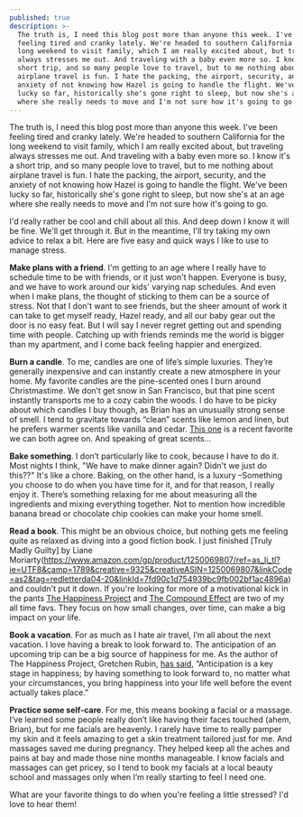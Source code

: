 ```yaml
---
published: true
description: >-
  The truth is, I need this blog post more than anyone this week. I've been
  feeling tired and cranky lately. We're headed to southern California for the
  long weekend to visit family, which I am really excited about, but traveling
  always stresses me out. And traveling with a baby even more so. I know it's a
  short trip, and so many people love to travel, but to me nothing about
  airplane travel is fun. I hate the packing, the airport, security, and the
  anxiety of not knowing how Hazel is going to handle the flight. We've been
  lucky so far, historically she's gone right to sleep, but now she's at an age
  where she really needs to move and I'm not sure how it's going to go.
---
```

The truth is, I need this blog post more than anyone this week. I've been feeling tired and cranky lately. We're headed to southern California for the long weekend to visit family, which I am really excited about, but traveling always stresses me out. And traveling with a baby even more so. I know it's a short trip, and so many people love to travel, but to me nothing about airplane travel is fun. I hate the packing, the airport, security, and the anxiety of not knowing how Hazel is going to handle the flight. We've been lucky so far, historically she's gone right to sleep, but now she's at an age where she really needs to move and I'm not sure how it's going to go. 

I'd really rather be cool and chill about all this. And deep down I know it will be fine. We'll get through it. But in the meantime, I'll try taking my own advice to relax a bit. Here are five easy and quick ways I like to use to manage stress.  

**Make plans with a friend**. I'm getting to an age where I really have to schedule time to be with friends, or it just won't happen. Everyone is busy, and we have to work around our kids' varying nap schedules. And even when I make plans, the thought of sticking to them can be a source of stress. Not that I don't want to see friends, but the sheer amount of work it can take to get myself ready, Hazel ready, and all our baby gear out the door is no easy feat. But I will say I never regret getting out and spending time with people. Catching up with friends reminds me the world is bigger than my apartment, and I come back feeling happier and energized. 

**Burn a candle**. To me, candles are one of life’s simple luxuries. They’re generally inexpensive and can instantly create a new atmosphere in your home. My favorite candles are the pine-scented ones I burn around Christmastime. We don’t get snow in San Francisco, but that pine scent instantly transports me to a cozy cabin the woods. I do have to be picky about which candles I buy though, as Brian has an unusually strong sense of smell. I tend to gravitate towards “clean” scents like lemon and linen, but he prefers warmer scents like vanilla and cedar. [This one](https://www.target.com/p/lidded-jar-container-candle-8oz-cedar-magnolia-hearth-hand-153-with-magnolia/-/A-52581015) is a recent favorite we can both agree on. And speaking of great scents...

**Bake something**. I don’t particularly like to cook, because I have to do it. Most nights I think, "We have to make dinner again? Didn't we just do this??" It's like a chore. Baking, on the other hand, is a luxury –Something you choose to do when you have time for it, and for that reason, I really enjoy it. There’s something relaxing for me about measuring all the ingredients and mixing everything together. Not to mention how incredible banana bread or chocolate chip cookies can make your home smell. 

**Read a book**. This might be an obvious choice, but nothing gets me feeling quite as relaxed as diving into a good fiction book. I just finished [Truly Madly Guilty] by Liane Moriarty(https://www.amazon.com/gp/product/1250069807/ref=as_li_tl?ie=UTF8&camp=1789&creative=9325&creativeASIN=1250069807&linkCode=as2&tag=redletterda04-20&linkId=7fd90c1d754939bc9fb002bf1ac4896a) and couldn't put it down. If you're looking for more of a motivational kick in the pants [The Happiness Project](https://www.amazon.com/gp/product/0062414852/ref=as_li_tl?ie=UTF8&camp=1789&creative=9325&creativeASIN=0062414852&linkCode=as2&tag=redletterda04-20&linkId=7124b1cda11f42e3004d5f077734401f) and [The Compound Effect](https://www.amazon.com/gp/product/159315724X/ref=as_li_tl?ie=UTF8&camp=1789&creative=9325&creativeASIN=159315724X&linkCode=as2&tag=redletterda04-20&linkId=cd3f78427167b38d72d91cb7cf7357cb) are two of my all time favs. They focus on how small changes, over time, can make a big impact on your life.

**Book a vacation**. For as much as I hate air travel, I’m all about the next vacation. I love having a break to look forward to. The anticipation of an upcoming trip can be a big source of happiness for me. As the author of The Happiness Project, Gretchen Rubin, [has said](https://gretchenrubin.com/2011/02/my-first-splendid-truth-is-to-tackle-happiness-you-must-think-about-feeling-good-feeling-bad-and-feeling-right-in-an-atm/), “Anticipation is a key stage in happiness; by having something to look forward to, no matter what your circumstances, you bring happiness into your life well before the event actually takes place.”

**Practice some self-care**. For me, this means booking a facial or a massage. I’ve learned some people really don’t like having their faces touched (ahem, Brian), but for me facials are heavenly. I rarely have time to really pamper my skin and it feels amazing to get a skin treatment tailored just for me. And massages saved me during pregnancy. They helped keep all the aches and pains at bay and made those nine months manageable. I know facials and massages can get pricey, so I tend to book my facials at a local beauty school and massages only when I’m really starting to feel I need one. 

What are your favorite things to do when you're feeling a little stressed? I'd love to hear them!

